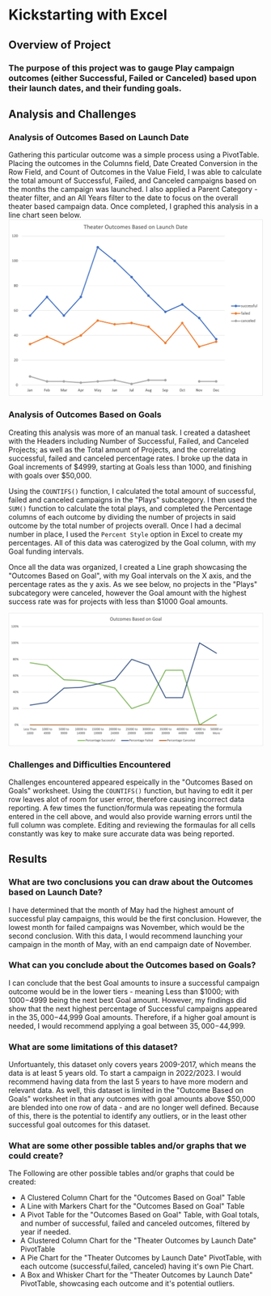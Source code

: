 # Kickstarting with Excel

## Overview of Project

### The purpose of this project was to gauge Play campaign outcomes (either Successful, Failed or Canceled) based upon their launch dates, and their funding goals.

## Analysis and Challenges

### Analysis of Outcomes Based on Launch Date

Gathering this particular outcome was a simple process using a PivotTable.  Placing the outcomes in the Columns field, Date Created Conversion in the Row Field, and Count of Outcomes in the Value Field, I was able to calculate the total amount of Successful, Failed, and Canceled campaigns based on the months the campaign was launched. I also applied a Parent Category - theater filter, and an All Years filter to the date to focus on the overall theater based campaign data. Once completed, I graphed this analysis in a line chart seen below. 
![image of Theater Outcomes Chart](https://github.com/kategratton/kickstarter-analysis/blob/8d6783378573e251bc786c662eb6dcf44fb1a388/Resources/Theater_Outcomes_vs_Launch.png)    
    
   
    
### Analysis of Outcomes Based on Goals
Creating this analysis was more of an manual task. I created a datasheet with the Headers including Number of Successful, Failed, and Canceled Projects; as well as the Total amount of Projects, and the correlating successful, failed and canceled percentage rates. I broke up the data in Goal increments of $4999, starting at Goals less than 1000, and finishing with goals over $50,000. 

Using the `COUNTIFS()` function, I calculated the total amount of successful, failed and canceled campaigns in the "Plays" subcategory. I then used the `SUM()` function to calculate the total plays, and completed the Percentage columns of each outcome by dividing the number of projects in said outcome by the total number of projects overall. Once I had a decimal number in place, I used the `Percent Style` option in Excel to create my percentages. All of this data was caterogized by the Goal column, with my Goal funding intervals. 

Once all the data was organized, I created a Line graph showcasing the "Outcomes Based on Goal", with my Goal intervals on the X axis, and the percentage rates as the y axis. As we see below, no projects in the "Plays" subcategory were canceled, however the Goal amount with the highest success rate was for projects with less than $1000 Goal amounts. 

![image of Outcomes based on goals chart](https://github.com/kategratton/kickstarter-analysis/blob/8d6783378573e251bc786c662eb6dcf44fb1a388/Resources/Outcomes_vs_Goals.png)
     
### Challenges and Difficulties Encountered
Challenges encountered appeared espeically in the "Outcomes Based on Goals" worksheet. Using the `COUNTIFS()` function, but having to edit it per row leaves alot of room for user error, therefore causing incorrect data reporting. A few times the function/formula was repeating the formula entered in the cell above, and would also provide warning errors until the full column was complete. Editing and reviewing the formaulas for all cells constantly was key to make sure accurate data was being reported. 
    
## Results

### What are two conclusions you can draw about the Outcomes based on Launch Date?
I have determined that the month of May had the highest amount of successful play campaigns, this would be the first conclusion. However, the lowest month for failed campaigns was November, which would be the second conclusion. With this data, I would recommend launching your campaign in the month of May, with an end campaign date of November.
     
### What can you conclude about the Outcomes based on Goals?
I can conclude that the best Goal amounts to insure a successful campaign outcome would be in the lower tiers - meaning Less than $1000; with $1000-$4999 being the next best Goal amount. However, my findings did show that the next highest percentage of Successful campaigns appeared in the $35,000-$44,999 Goal amounts. Therefore, if a higher goal amount is needed, I would recommend applying a goal between $35,000-$44,999.
    
### What are some limitations of this dataset?
Unfortuantely, this dataset only covers years 2009-2017, which means the data is at least 5 years old. To start a campaign in 2022/2023. I would recommend having data from the last 5 years to have more modern and relevant data. As well, this dataset is limited in the "Outcome Based on Goals" worksheet in that any outcomes with goal amounts above $50,000 are blended into one row of data - and are no longer well defined. Because of this, there is the potential to identify any outliers, or in the least other successful goal outcomes for this dataset. 
      
### What are some other possible tables and/or graphs that we could create?
The Following are other possible tables and/or graphs that could be created:
- A Clustered Column Chart for the "Outcomes Based on Goal" Table
- A Line with Markers Chart for the "Outcomes Based on Goal" Table
- A Pivot Table for the "Outcomes Based on Goal" Table, with Goal totals, and number of successful, failed and canceled outcomes, filtered by year if needed. 
- A Clustered Column Chart for the "Theater Outcomes by Launch Date" PivotTable
- A Pie Chart for the "Theater Outcomes by Launch Date" PivotTable, with each outcome (successful,failed, canceled) having it's own Pie Chart.
- A Box and Whisker Chart for the "Theater Outcomes by Launch Date" PivotTable, showcasing each outcome and it's potential outliers.
